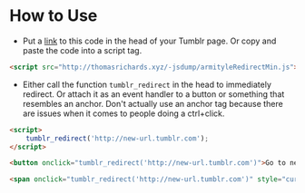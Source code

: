 How to Use
==========

* Put a [link](http://thomasrichards.xyz/-jsdump/armityleRedirectMin.js) to this code in the head of your Tumblr page. Or copy and paste the code into a script tag.
```html
<script src="http://thomasrichards.xyz/-jsdump/armityleRedirectMin.js"></script>
```
* Either call the function `tumblr_redirect` in the head to immediately redirect. Or attach it as an event handler to a button or something that resembles an anchor. Don't actually use an anchor tag because there are issues when it comes to people doing a ctrl+click.
```html
<script>
	tumblr_redirect('http://new-url.tumblr.com');
</script>
```
```html
<button onclick="tumblr_redirect('http://new-url.tumblr.com')">Go to new blog</button>
```
```html
<span onclick="tumblr_redirect('http://new-url.tumblr.com')" style="cursor:pointer; text-decoration:underline;">Go to new blog</span>
```
